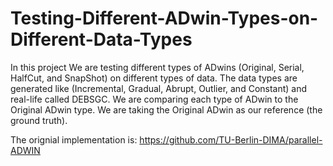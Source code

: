# Testing-Different-ADwin-Types-on-Different-Data-Types
In this project We are testing different types of ADwins (Original, Serial, HalfCut, and SnapShot) on different types of data.
The data types are generated like (Incremental, Gradual, Abrupt, Outlier, and Constant) and real-life called DEBSGC. We are comparing each type of ADwin to the Original ADwin type. We are taking the Original ADwin as our reference (the ground truth).

The orignial implementation is: https://github.com/TU-Berlin-DIMA/parallel-ADWIN
